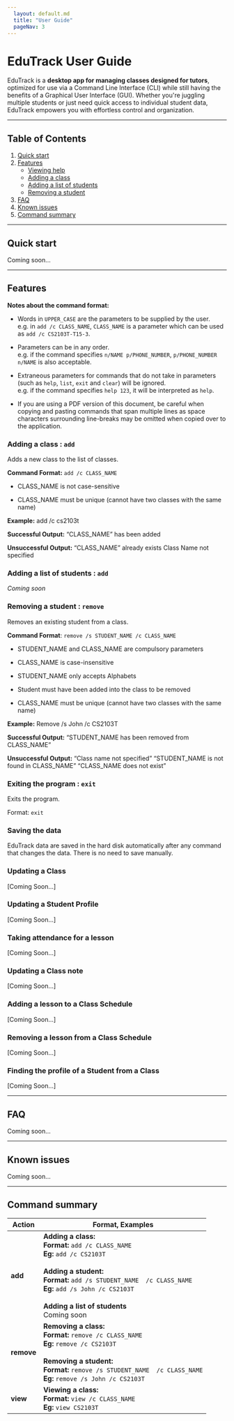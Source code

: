 ```yaml
---
  layout: default.md
  title: "User Guide"
  pageNav: 3
---
```


# EduTrack User Guide

EduTrack is a **desktop app for managing classes designed for tutors**, optimized for use via a Command Line Interface (CLI) while still having the benefits of a Graphical User Interface (GUI). Whether you're juggling multiple students or just need quick access to individual student data, EduTrack empowers you with effortless control and organization.

<!-- * Table of Contents -->
<page-nav-print />

--------------------------------------------------------------------------------------------------------------------

## Table of Contents

1. [Quick start](#quick-start)
2. [Features](#features)
    - [Viewing help](#viewing-help--help-coming-in-v13)
    - [Adding a class](#adding-a-class--add)
    - [Adding a list of students](#adding-a-list-of-students--add)
    - [Removing a student](#removing-a-student--remove)
3. [FAQ](#faq)
4. [Known issues](#known-issues)
5. [Command summary](#command-summary)

--------------------------------------------------------------------------------------------------------------------

## Quick start

Coming soon...

--------------------------------------------------------------------------------------------------------------------

## Features

<box type="info" seamless>

**Notes about the command format:**<br>

* Words in `UPPER_CASE` are the parameters to be supplied by the user.<br>
  e.g. in `add /c CLASS_NAME`, `CLASS_NAME` is a parameter which can be used as `add /c CS2103T-T15-3`.

* Parameters can be in any order.<br>
  e.g. if the command specifies `n/NAME p/PHONE_NUMBER`, `p/PHONE_NUMBER n/NAME` is also acceptable.

* Extraneous parameters for commands that do not take in parameters (such as `help`, `list`, `exit` and `clear`) will be ignored.<br>
  e.g. if the command specifies `help 123`, it will be interpreted as `help`.

* If you are using a PDF version of this document, be careful when copying and pasting commands that span multiple lines as space characters surrounding line-breaks may be omitted when copied over to the application.
</box>

### Adding a class : `add`

Adds a new class to the list of classes.

**Command Format:** `add /c CLASS_NAME`

* CLASS_NAME is not case-sensitive

* CLASS_NAME must be unique (cannot have two classes with the same name)

**Example:**
add /c cs2103t

**Successful Output:**
“CLASS_NAME” has been added

**Unsuccessful Output:**
“CLASS_NAME” already exists
Class Name not specified

### Adding a list of students : `add`
_Coming soon_

### Removing a student : `remove`

Removes an existing student from a class.

**Command Format**: `remove /s STUDENT_NAME /c CLASS_NAME`
* STUDENT_NAME and CLASS_NAME are compulsory parameters
* CLASS_NAME is case-insensitive
* STUDENT_NAME only accepts Alphabets
* Student must have been added into the class to be removed

* CLASS_NAME must be unique (cannot have two classes with the same name)

**Example:**
Remove /s John /c CS2103T

**Successful Output:**
“STUDENT_NAME has been removed from CLASS_NAME”

**Unsuccessful Output:**
“Class name not specified”
“STUDENT_NAME is not found in CLASS_NAME”
“CLASS_NAME does not exist”

### Exiting the program : `exit`

Exits the program.

Format: `exit`

### Saving the data

EduTrack data are saved in the hard disk automatically after any command that changes the data. There is no need to save manually.

### Updating a Class
[Coming Soon...]

### Updating a Student Profile
[Coming Soon...]

### Taking attendance for a lesson
[Coming Soon...]

### Updating a Class note
[Coming Soon...]

### Adding a lesson to a Class Schedule
[Coming Soon...]

### Removing a lesson from a Class Schedule
[Coming Soon...]

### Finding the profile of a Student from a Class
[Coming Soon...]

--------------------------------------------------------------------------------------------------------------------

## FAQ

Coming soon...

--------------------------------------------------------------------------------------------------------------------

## Known issues

Coming soon...

--------------------------------------------------------------------------------------------------------------------

## Command summary

| Action     | Format, Examples                                                                                                                                                                                                                                                            |
|------------|-----------------------------------------------------------------------------------------------------------------------------------------------------------------------------------------------------------------------------------------------------------------------------|
| **add**    | **Adding a class:** <br> **Format:** `add /c CLASS_NAME` <br> **Eg:** `add /c CS2103T` <br> <br> **Adding a student:** <br> **Format:** `add /s STUDENT_NAME  /c CLASS_NAME` <br> **Eg:** `add /s John /c CS2103T`  <br><br> **Adding a list of students** <br> Coming soon |
| **remove** | **Removing a class:** <br> **Format:** `remove /c CLASS_NAME` <br> **Eg:** `remove /c CS2103T` <br> <br> **Removing a student:** <br> **Format:** `remove /s STUDENT_NAME  /c CLASS_NAME` <br> **Eg:** `remove /s John /c CS2103T`                                          |
| **view**   | **Viewing a class:** <br> **Format:** `view /c CLASS_NAME` <br> **Eg:** `view CS2103T`                                                                                                                                                                                      |
